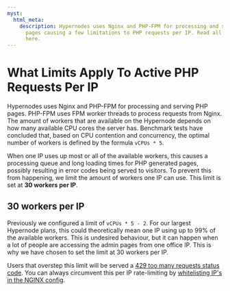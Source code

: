 ```yaml
---
myst:
  html_meta:
    description: Hypernodes uses Nginx and PHP-FPM for processing and serving PHP
      pages causing a few limitations to PHP requests per IP. Read all about the details
      here.
---
```


<!-- source: https://support.hypernode.com/en/support/solutions/articles/48000967652-what-limits-apply-to-active-php-requests-per-ip/ -->

# What Limits Apply To Active PHP Requests Per IP

Hypernodes uses Nginx and PHP-FPM for processing and serving PHP pages. PHP-FPM uses FPM worker threads to process requests from Nginx. The amount of workers that are available on the Hypernode depends on how many available CPU cores the server has. Benchmark tests have concluded that, based on CPU contention and concurrency, the optimal number of workers is defined by the formula `vCPUs * 5`.

When one IP uses up most or all of the available workers, this causes a processing queue and long loading times for PHP generated pages, possibly resulting in error codes being served to visitors. To prevent this from happening, we limit the amount of workers one IP can use. This limit is set at **30 workers per IP**.

## 30 workers per IP

Previously we configured a limit of `vCPUs * 5 - 2`. For our largest Hypernode plans, this could theoretically mean one IP using up to 99% of the available workers. This is undesired behaviour, but it can happen when a lot of people are accessing the admin pages from one office IP. This is why we have chosen to set the limit at 30 workers per IP.

Users that overstep this limit will be served a [429 too many requests status code](https://support.hypernode.com/knowledgebase/resolving-429-many-requests/). You can always circumvent this per IP rate-limiting by [whitelisting IP's in the NGINX config](https://support.hypernode.com/knowledgebase/resolving-429-many-requests/#Exclude_known_IP8217s_from_the_per_IP_rate_limiting_mechanism).
